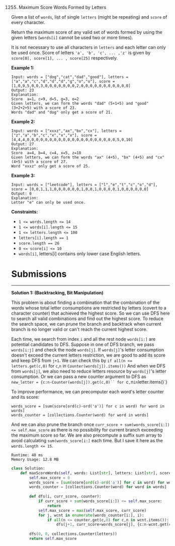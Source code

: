 1255. Maximum Score Words Formed by Letters

Given a list of `words`, list of  single `letters` (might be repeating) and `score` of every character.

Return the maximum score of any valid set of words formed by using the given letters (`words[i]` cannot be used two or more times).

It is not necessary to use all characters in `letters` and each letter can only be used once. Score of letters `'a', 'b', 'c', ... ,'z'` is given by `score[0], score[1], ... , score[25]` respectively.

 

**Example 1:**

```
Input: words = ["dog","cat","dad","good"], letters = ["a","a","c","d","d","d","g","o","o"], score = [1,0,9,5,0,0,3,0,0,0,0,0,0,0,2,0,0,0,0,0,0,0,0,0,0,0]
Output: 23
Explanation:
Score  a=1, c=9, d=5, g=3, o=2
Given letters, we can form the words "dad" (5+1+5) and "good" (3+2+2+5) with a score of 23.
Words "dad" and "dog" only get a score of 21.
```

**Example 2:**

```
Input: words = ["xxxz","ax","bx","cx"], letters = ["z","a","b","c","x","x","x"], score = [4,4,4,0,0,0,0,0,0,0,0,0,0,0,0,0,0,0,0,0,0,0,0,5,0,10]
Output: 27
Explanation:
Score  a=4, b=4, c=4, x=5, z=10
Given letters, we can form the words "ax" (4+5), "bx" (4+5) and "cx" (4+5) with a score of 27.
Word "xxxz" only get a score of 25.
```

**Example 3:**

```
Input: words = ["leetcode"], letters = ["l","e","t","c","o","d"], score = [0,0,1,1,1,0,0,0,0,0,0,1,0,0,1,0,0,0,0,1,0,0,0,0,0,0]
Output: 0
Explanation:
Letter "e" can only be used once.
```

**Constraints:**

* `1 <= words.length <= 14`
* `1 <= words[i].length <= 15`
* `1 <= letters.length <= 100`
* `letters[i].length == 1`
* `score.length == 26`
* `0 <= score[i] <= 10`
* `words[i]`, letters[i] contains only lower case English letters.

# Submissions
---
**Solution 1: (Backtracking, Bit Manipulation)**

This problem is about finding a combination that the combination of the words whose total letter consumptions are restricted by letters (covert to a character counter) that achieved the highest score.
So we can use DFS here to search all valid combinations and find out the highest score. To reduce the search space, we can prune the branch and backtrack when current branch is no longer valid or can't reach the current highest score.

Each time, we search from index `i` and all the rest node `words[i:]` are potential candidates to DFS.
Suppose in one of DFS branch, we pass `words[i:j]` and check the node `words[j]`. If `words[j]`'s letter consumption doesn't exceed the current letters restriction, we are good to add its score and keep DFS from `j+1`.
We can check this by `if all(n <= letters.get(c,0)` for `c`,`n` in `Counter(words[j]).items())`
And when we DFS from `words[j]`, we also need to reduce letters resource by `words[j]`'s letter consumption. Or we can pass a new counter argument to DFS as `new_letter = {c:n-Counter(words[j]).get(c,0)`` for `c`,`n` in `letter.items()`}

To improve performance, we can precomputer each word's letter counter and its score:

```
words_score = [sum(score[ord(c)-ord('a')] for c in word) for word in words]
words_counter = [collections.Counter(word) for word in words]
```

And we can also prune the branch once `curr_score + sum(words_score[i:]) <= self.max_score` as there is no possibility for current branch exceeding the maximum score so far. We are also precompute a suffix sum array to avoid calculating `sum(words_score[i:]` each time. But I save it here as the `words.length <= 15`.

```
Runtime: 40 ms
Memory Usage: 12.8 MB
```
```python
class Solution:
    def maxScoreWords(self, words: List[str], letters: List[str], score: List[int]) -> int:
        self.max_score = 0
        words_score = [sum(score[ord(c)-ord('a')] for c in word) for word in words]
        words_counter = [collections.Counter(word) for word in words]
        
        def dfs(i, curr_score, counter):
            if curr_score + sum(words_score[i:]) <= self.max_score:
                return
            self.max_score = max(self.max_score, curr_score)
            for j, wcnt in enumerate(words_counter[i:], i):
                if all(n <= counter.get(c,0) for c,n in wcnt.items()):
                    dfs(j+1, curr_score+words_score[j], {c:n-wcnt.get(c,0) for c,n in counter.items()})
        
        dfs(0, 0, collections.Counter(letters))
        return self.max_score
```